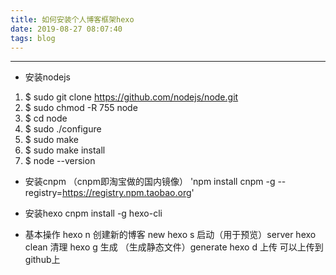 ```yaml
---
title: 如何安装个人博客框架hexo
date: 2019-08-27 08:07:40
tags: blog
---
```


---

- 安装nodejs
1. $ sudo git clone https://github.com/nodejs/node.git
2. $ sudo chmod -R 755 node
3. $ cd node
4. $ sudo ./configure
5. $ sudo make
6. $ sudo make install
7. $ node --version

- 安装cnpm （cnpm即淘宝做的国内镜像）
'npm install cnpm -g --registry=https://registry.npm.taobao.org'

- 安装hexo
cnpm install -g hexo-cli

- 基本操作
hexo n 创建新的博客 new
hexo s 启动（用于预览）server
hexo clean 清理
hexo g 生成 （生成静态文件）generate
hexo d 上传 可以上传到github上 
